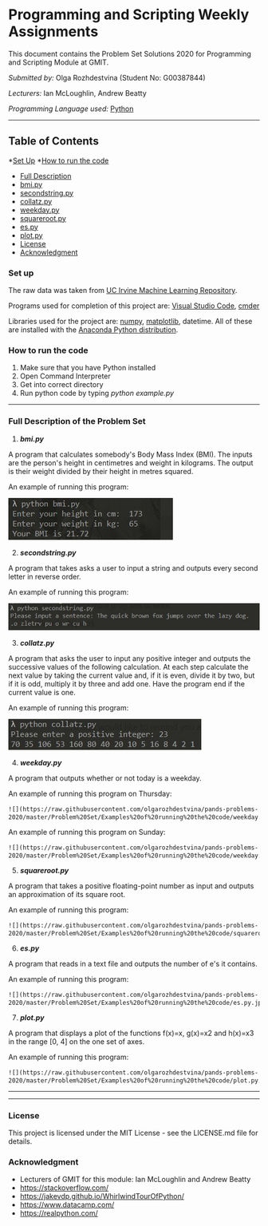 # Programming and Scripting Weekly Assignments

This document contains the Problem Set Solutions 2020 for Programming and Scripting Module at GMIT. 

*Submitted by:* Olga Rozhdestvina (Student No: G00387844) 

*Lecturers:* Ian McLoughlin, Andrew Beatty 

*Programming Language used:* [Python](https://www.python.org/)

------

## Table of Contents

*[Set Up](https://github.com/olgarozhdestvina/pands-problems-2020/blob/master/Problem%20Set#set-up)
*[How to run the code](https://github.com/olgarozhdestvina/pands-problems-2020/blob/master/Problem%20Set#how-to-run-the-code)
* [Full Description](https://github.com/olgarozhdestvina/pands-problems-2020/blob/master/Problem%20Set#full-description-of-the-problem-set)
* [bmi.py](https://github.com/olgarozhdestvina/pands-problems-2020/blob/master/Problem%20Set#bmi.py)
* [secondstring.py](https://github.com/olgarozhdestvina/pands-problems-2020/blob/master/Problem%20Set#secondstring.py)
* [collatz.py](https://github.com/olgarozhdestvina/pands-problems-2020/blob/master/Problem%20Set#collatz.py)
* [weekday.py](https://github.com/olgarozhdestvina/pands-problems-2020/blob/master/Problem%20Set#weekday.py)
* [squareroot.py](https://github.com/olgarozhdestvina/pands-problems-2020/blob/master/Problem%20Set#squareroot.py)
* [es.py](https://github.com/olgarozhdestvina/pands-problems-2020/blob/master/Problem%20Set#es.py)
* [plot.py](https://github.com/olgarozhdestvina/pands-problems-2020/blob/master/Problem%20Set#plot.py)
* [License](https://github.com/olgarozhdestvina/pands-problems-2020/blob/master/Problem%20Set#license)
* [Acknowledgment](https://github.com/olgarozhdestvina/pands-problems-2020/blob/master/Problem%20Set#acknowledgment)




### Set up

The raw data was taken from  [UC Irvine Machine Learning Repository](https://archive.ics.uci.edu/ml/datasets/iris). 

Programs used for completion of this project are: [Visual Studio Code](https://code.visualstudio.com/), [cmder](http://cmder.net/)

Libraries used for the project are: [numpy](https://numpy.org/), [matplotlib](https://matplotlib.org/), datetime. All of these are installed with the [Anaconda Python distribution](https://www.anaconda.com/). 

 

###  How to run the code

1. Make sure that you have Python installed
2. Open Command Interpreter 
3. Get into correct directory
4. Run python code by typing *python example.py*

------


### Full Description of the Problem Set

1. ***bmi.py***
    	

A program that calculates somebody's Body Mass Index (BMI). The inputs are the person's height in centimetres and weight in kilograms. The output is their weight divided by their height in metres squared.
    	
An example of running this program: 

  ![](https://raw.githubusercontent.com/olgarozhdestvina/pands-problems-2020/master/Problem%20Set/Examples%20of%20running%20the%20code/bmi.py.jpg)



2. ***secondstring.py***

A program that takes asks a user to input a string and outputs every second letter in reverse order.

An example of running this program:

  ![](https://raw.githubusercontent.com/olgarozhdestvina/pands-problems-2020/master/Problem%20Set/Examples%20of%20running%20the%20code/secondstring.py.jpg)



3. ***collatz.py***

A program that asks the user to input any positive integer and outputs the successive values of the following calculation. At each step calculate the next value by taking the current value and, if it is even, divide it by two, but if it is odd, multiply it by three and add one. Have the program end if the current value is one.

An example of running this program: 

   ![](https://raw.githubusercontent.com/olgarozhdestvina/pands-problems-2020/master/Problem%20Set/Examples%20of%20running%20the%20code/collatz.py.jpg) 

   

4. ***weekday.py***


A program that outputs whether or not today is a weekday. 

An example of running this program on Thursday:

	![](https://raw.githubusercontent.com/olgarozhdestvina/pands-problems-2020/master/Problem%20Set/Examples%20of%20running%20the%20code/weekday.py%20Thursday.jpg)

An example of running this program on Sunday:

	![](https://raw.githubusercontent.com/olgarozhdestvina/pands-problems-2020/master/Problem%20Set/Examples%20of%20running%20the%20code/weekday.py%20Sunday.jpg)


5. ***squareroot.py***


A program that takes a positive floating-point number as input and outputs an approximation of its square root. 

An example of running this program:


	![](https://raw.githubusercontent.com/olgarozhdestvina/pands-problems-2020/master/Problem%20Set/Examples%20of%20running%20the%20code/squareroot.py.jpg) 



6. ***es.py***


A program that reads in a text file and outputs the number of e's it contains. 

An example of running this program:


	![](https://raw.githubusercontent.com/olgarozhdestvina/pands-problems-2020/master/Problem%20Set/Examples%20of%20running%20the%20code/es.py.jpg) 


7. ***plot.py***

A program that displays a plot of the functions f(x)=x, g(x)=x2 and h(x)=x3 in the range [0, 4] on the one set of axes.

An example of running this program:

	![](https://raw.githubusercontent.com/olgarozhdestvina/pands-problems-2020/master/Problem%20Set/Examples%20of%20running%20the%20code/plot.py.jpg)
------



------





### License

This project is licensed under the MIT License - see the LICENSE.md file for details.



### Acknowledgment

- Lecturers of GMIT for this module: Ian McLoughlin and Andrew Beatty 
- https://stackoverflow.com/
- https://jakevdp.github.io/WhirlwindTourOfPython/
- https://www.datacamp.com/
- https://realpython.com/

